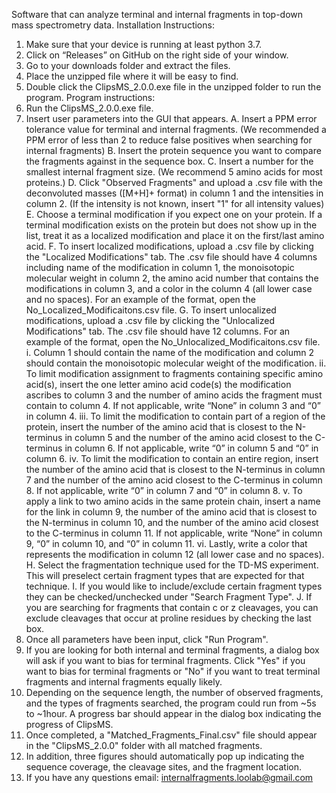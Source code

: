 Software that can analyze terminal and internal fragments in top-down mass spectrometry data.
Installation Instructions:
1.	Make sure that your device is running at least python 3.7.
2.	Click on “Releases” on GitHub on the right side of your window.
3.	Go to your downloads folder and extract the files.
4.	Place the unzipped file where it will be easy to find.
5.	Double click the ClipsMS_2.0.0.exe file in the unzipped folder to run the program.
Program instructions:
1.	Run the ClipsMS_2.0.0.exe file.
2.	Insert user parameters into the GUI that appears. 
A. Insert a PPM error tolerance value for terminal and internal fragments. (We recommended a PPM error of less than 2 to reduce false positives when searching for internal fragments)
B. Insert the protein sequence you want to compare the fragments against in the sequence box.
C. Insert a number for the smallest internal fragment size. (We recommend 5 amino acids for most proteins.) 
D. Click "Observed Fragments" and upload a .csv file with the deconvoluted masses ([M+H]+ format) in column 1 and the intensities in column 2. (If the intensity is not known, insert "1" for all intensity values) 
E. Choose a terminal modification if you expect one on your protein. If a terminal modification exists on the protein but does not show up in the list, treat it as a localized modification and place it on the first/last amino acid. 
F. To insert localized modifications, upload a .csv file by clicking the "Localized Modifications" tab. The .csv file should have 4 columns including name of the modification in column 1, the monoisotopic molecular weight in column 2, the amino acid number that contains the modifications in column 3, and a color in the column 4 (all lower case and no spaces). For an example of the format, open the No_Localized_Modificaitons.csv file.
G. To insert unlocalized modifications, upload a .csv file by clicking the "Unlocalized Modifications" tab. The .csv file should have 12 columns. For an example of the format, open the No_Unlocalized_Modificaitons.csv file.
i. Column 1 should contain the name of the modification and column 2 should contain the monoisotopic molecular weight of the modification. 
ii. To limit modification assignment to fragments containing specific amino acid(s), insert the one letter amino acid code(s) the modification ascribes to column 3 and the number of amino acids the fragment must contain to column 4. If not applicable, write “None” in column 3 and “0” in column 4.
iii. To limit the modification to contain part of a region of the protein, insert the number of the amino acid that is closest to the N-terminus in column 5 and the number of the amino acid closest to the C-terminus in column 6. If not applicable, write “0” in column 5 and “0” in column 6. 
iv. To limit the modification to contain an entire region, insert the number of the amino acid that is closest to the N-terminus in column 7 and the number of the amino acid closest to the C-terminus in column 8. If not applicable, write “0” in column 7 and “0” in column 8. 
v. To apply a link to two amino acids in the same protein chain, insert a name for the link in column 9, the number of the amino acid that is closest to the N-terminus in column 10, and the number of the amino acid closest to the C-terminus in column 11. If not applicable, write “None” in column 9, “0” in column 10, and “0” in column 11.
vi. Lastly, write a color that represents the modification in column 12 (all lower case and no spaces).
H. Select the fragmentation technique used for the TD-MS experiment. This will preselect certain fragment types that are expected for that technique. 
I. If you would like to include/exclude certain fragment types they can be checked/unchecked under "Search Fragment Type". 
J. If you are searching for fragments that contain c or z cleavages, you can exclude cleavages that occur at proline residues by checking the last box.
3.	Once all parameters have been input, click "Run Program".
4.	If you are looking for both internal and terminal fragments, a dialog box will ask if you want to bias for terminal fragments. Click "Yes" if you want to bias for terminal fragments or "No" if you want to treat terminal fragments and internal fragments equally likely.
5.	Depending on the sequence length, the number of observed fragments, and the types of fragments searched, the program could run from ~5s to ~1hour. A progress bar should appear in the dialog box indicating the progress of ClipsMS.
6.	Once completed, a "Matched_Fragments_Final.csv" file should appear in the "ClipsMS_2.0.0" folder with all matched fragments.
7.	In addition, three figures should automatically pop up indicating the sequence coverage, the cleavage sites, and the fragment location. 
8.	If you have any questions email: internalfragments.loolab@gmail.com
